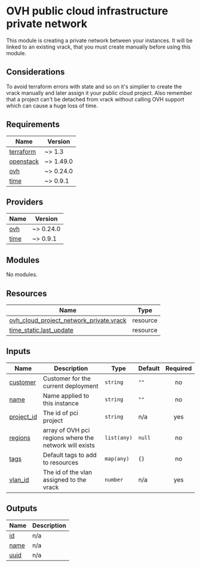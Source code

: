 # OVH public cloud infrastructure private network

This module is creating a private network between your instances.
It will be linked to an existing vrack, that you must create manually before using this module.

## Considerations

To avoid terraform errors with state and so on it's simplier to create the vrack manually and later assign it your public cloud project.
Also remember that a project can't be detached from vrack without calling OVH support which can cause a huge loss of time.
<!-- BEGINNING OF PRE-COMMIT-TERRAFORM DOCS HOOK -->
## Requirements

| Name | Version |
|------|---------|
| <a name="requirement_terraform"></a> [terraform](#requirement\_terraform) | ~> 1.3 |
| <a name="requirement_openstack"></a> [openstack](#requirement\_openstack) | ~> 1.49.0 |
| <a name="requirement_ovh"></a> [ovh](#requirement\_ovh) | ~> 0.24.0 |
| <a name="requirement_time"></a> [time](#requirement\_time) | ~> 0.9.1 |

## Providers

| Name | Version |
|------|---------|
| <a name="provider_ovh"></a> [ovh](#provider\_ovh) | ~> 0.24.0 |
| <a name="provider_time"></a> [time](#provider\_time) | ~> 0.9.1 |

## Modules

No modules.

## Resources

| Name | Type |
|------|------|
| [ovh_cloud_project_network_private.vrack](https://registry.terraform.io/providers/ovh/ovh/latest/docs/resources/cloud_project_network_private) | resource |
| [time_static.last_update](https://registry.terraform.io/providers/hashicorp/time/latest/docs/resources/static) | resource |

## Inputs

| Name | Description | Type | Default | Required |
|------|-------------|------|---------|:--------:|
| <a name="input_customer"></a> [customer](#input\_customer) | Customer for the current deployment | `string` | `""` | no |
| <a name="input_name"></a> [name](#input\_name) | Name applied to this instance | `string` | `""` | no |
| <a name="input_project_id"></a> [project\_id](#input\_project\_id) | The id of pci project | `string` | n/a | yes |
| <a name="input_regions"></a> [regions](#input\_regions) | array of OVH pci regions where the network will exists | `list(any)` | `null` | no |
| <a name="input_tags"></a> [tags](#input\_tags) | Default tags to add to resources | `map(any)` | `{}` | no |
| <a name="input_vlan_id"></a> [vlan\_id](#input\_vlan\_id) | The id of the vlan assigned to the vrack | `number` | n/a | yes |

## Outputs

| Name | Description |
|------|-------------|
| <a name="output_id"></a> [id](#output\_id) | n/a |
| <a name="output_name"></a> [name](#output\_name) | n/a |
| <a name="output_uuid"></a> [uuid](#output\_uuid) | n/a |
<!-- END OF PRE-COMMIT-TERRAFORM DOCS HOOK -->
